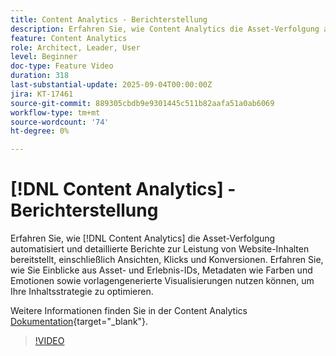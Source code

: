 ```yaml
---
title: Content Analytics - Berichterstellung
description: Erfahren Sie, wie Content Analytics die Asset-Verfolgung automatisiert und detaillierte Berichte zur Leistung von Website-Inhalten bereitstellt, einschließlich Ansichten, Klicks und Konversionen.
feature: Content Analytics
role: Architect, Leader, User
level: Beginner
doc-type: Feature Video
duration: 318
last-substantial-update: 2025-09-04T00:00:00Z
jira: KT-17461
source-git-commit: 889305cbdb9e9301445c511b82aafa51a0ab6069
workflow-type: tm+mt
source-wordcount: '74'
ht-degree: 0%

---
```


# [!DNL Content Analytics] - Berichterstellung

Erfahren Sie, wie [!DNL Content Analytics] die Asset-Verfolgung automatisiert und detaillierte Berichte zur Leistung von Website-Inhalten bereitstellt, einschließlich Ansichten, Klicks und Konversionen. Erfahren Sie, wie Sie Einblicke aus Asset- und Erlebnis-IDs, Metadaten wie Farben und Emotionen sowie vorlagengenerierte Visualisierungen nutzen können, um Ihre Inhaltsstrategie zu optimieren.

Weitere Informationen finden Sie in der Content Analytics [Dokumentation](https://experienceleague.adobe.com/de/docs/analytics-platform/using/content-analytics/report/report){target="_blank"}.

>[!VIDEO](https://video.tv.adobe.com/v/3473046/?learn=on&enablevpops&captions=ger)
